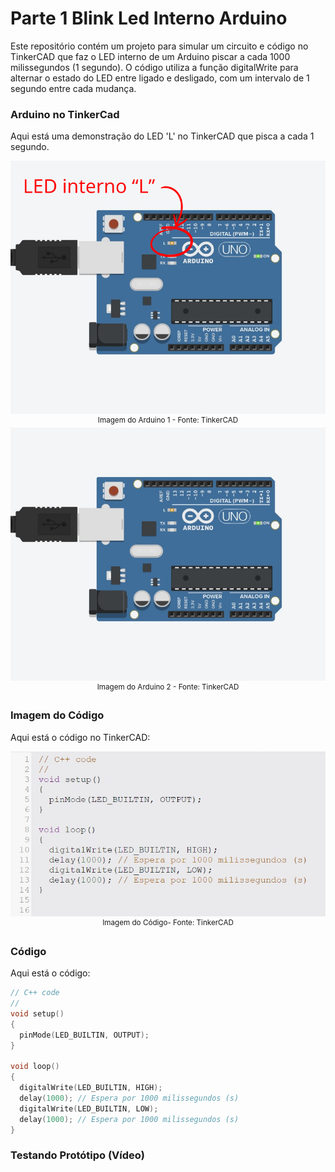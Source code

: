 # Parte 1 Blink Led Interno Arduino
Este repositório contém um projeto para simular um circuito e código no TinkerCAD que faz o LED interno de um Arduino piscar a cada 1000 milissegundos (1 segundo). O código utiliza a função digitalWrite para alternar o estado do LED entre ligado e desligado, com um intervalo de 1 segundo entre cada mudança.

### Arduino no TinkerCad
Aqui está uma demonstração do LED 'L' no TinkerCAD que pisca a cada 1 segundo.
<div align="center">
    <img src="assets/ledinterno1.png" alt="Imagem do Arduino 1" width="1000"/>
    <br>
    <sup>Imagem do Arduino 1 - Fonte: TinkerCAD</sup>
</div>

<div align="center">
    <img src="assets/ledinterno2.jpg" alt="Imagem do Arduino 2" width="1000"/>
    <br>
    <sup>Imagem do Arduino 2 - Fonte: TinkerCAD</sup>
</div>

### Imagem do Código
Aqui está o código no TinkerCAD:
<div align="center">
    <img src="assets/codigo.jpg" alt="Imagem do Código" width="1000"/>
    <br>
    <sup>Imagem do Código- Fonte: TinkerCAD</sup>
</div>

### Código
Aqui está o código:
``` C
// C++ code
//
void setup()
{
  pinMode(LED_BUILTIN, OUTPUT);
}

void loop()
{
  digitalWrite(LED_BUILTIN, HIGH);
  delay(1000); // Espera por 1000 milissegundos (s)
  digitalWrite(LED_BUILTIN, LOW);
  delay(1000); // Espera por 1000 milissegundos (s)
}
```

### Testando Protótipo (Vídeo)

